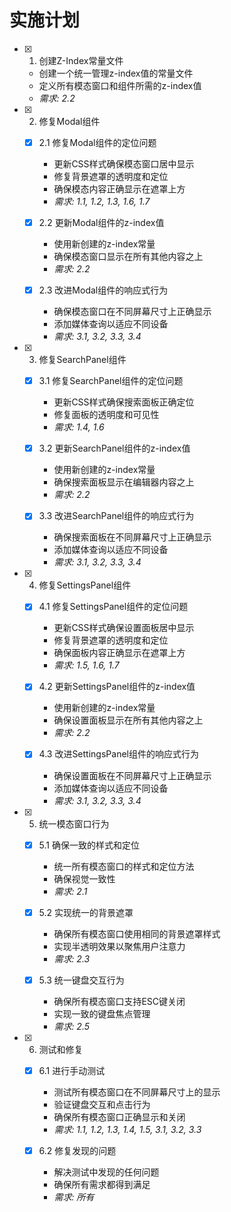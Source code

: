 # 实施计划

- [x] 1. 创建Z-Index常量文件


  - 创建一个统一管理z-index值的常量文件
  - 定义所有模态窗口和组件所需的z-index值
  - _需求: 2.2_

- [x] 2. 修复Modal组件
  - [x] 2.1 修复Modal组件的定位问题


    - 更新CSS样式确保模态窗口居中显示
    - 修复背景遮罩的透明度和定位
    - 确保模态内容正确显示在遮罩上方
    - _需求: 1.1, 1.2, 1.3, 1.6, 1.7_
  
  - [x] 2.2 更新Modal组件的z-index值

    - 使用新创建的z-index常量
    - 确保模态窗口显示在所有其他内容之上
    - _需求: 2.2_
  
  - [x] 2.3 改进Modal组件的响应式行为


    - 确保模态窗口在不同屏幕尺寸上正确显示
    - 添加媒体查询以适应不同设备
    - _需求: 3.1, 3.2, 3.3, 3.4_

- [x] 3. 修复SearchPanel组件
  - [x] 3.1 修复SearchPanel组件的定位问题


    - 更新CSS样式确保搜索面板正确定位
    - 修复面板的透明度和可见性
    - _需求: 1.4, 1.6_
  
  - [x] 3.2 更新SearchPanel组件的z-index值

    - 使用新创建的z-index常量
    - 确保搜索面板显示在编辑器内容之上
    - _需求: 2.2_
  
  - [x] 3.3 改进SearchPanel组件的响应式行为


    - 确保搜索面板在不同屏幕尺寸上正确显示
    - 添加媒体查询以适应不同设备
    - _需求: 3.1, 3.2, 3.3, 3.4_

- [x] 4. 修复SettingsPanel组件
  - [x] 4.1 修复SettingsPanel组件的定位问题


    - 更新CSS样式确保设置面板居中显示
    - 修复背景遮罩的透明度和定位
    - 确保面板内容正确显示在遮罩上方
    - _需求: 1.5, 1.6, 1.7_
  
  - [x] 4.2 更新SettingsPanel组件的z-index值

    - 使用新创建的z-index常量
    - 确保设置面板显示在所有其他内容之上
    - _需求: 2.2_
  
  - [x] 4.3 改进SettingsPanel组件的响应式行为

    - 确保设置面板在不同屏幕尺寸上正确显示
    - 添加媒体查询以适应不同设备
    - _需求: 3.1, 3.2, 3.3, 3.4_

- [x] 5. 统一模态窗口行为
  - [x] 5.1 确保一致的样式和定位


    - 统一所有模态窗口的样式和定位方法
    - 确保视觉一致性
    - _需求: 2.1_
  
  - [x] 5.2 实现统一的背景遮罩

    - 确保所有模态窗口使用相同的背景遮罩样式
    - 实现半透明效果以聚焦用户注意力
    - _需求: 2.3_
  
  - [x] 5.3 统一键盘交互行为


    - 确保所有模态窗口支持ESC键关闭
    - 实现一致的键盘焦点管理
    - _需求: 2.5_

- [x] 6. 测试和修复
  - [x] 6.1 进行手动测试


    - 测试所有模态窗口在不同屏幕尺寸上的显示
    - 验证键盘交互和点击行为
    - 确保所有模态窗口正确显示和关闭
    - _需求: 1.1, 1.2, 1.3, 1.4, 1.5, 3.1, 3.2, 3.3_
  
  - [x] 6.2 修复发现的问题






























    - 解决测试中发现的任何问题
    - 确保所有需求都得到满足
    - _需求: 所有_
